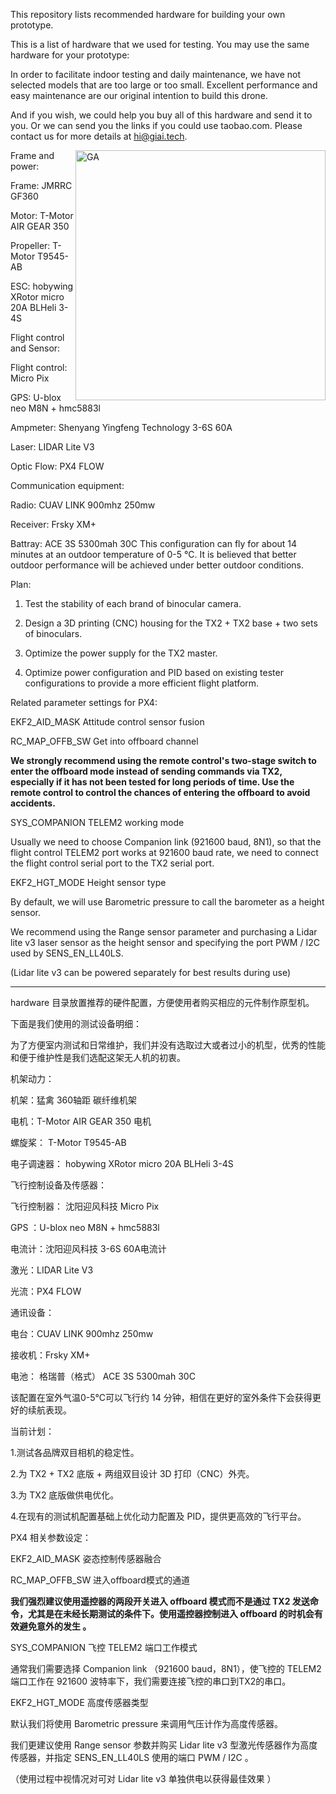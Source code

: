 This repository lists recommended hardware for building your own prototype.

This is a list of hardware that we used for testing. You may use the same hardware for your prototype:

In order to facilitate indoor testing and daily maintenance, we have not selected models that are too large or too small. Excellent performance and easy maintenance are our original intention to build this drone.

And if you wish, we could help you buy all of this hardware and send it to you. Or we can send you the links if you could use taobao.com. Please contact us for more details at hi@giai.tech.

<img src="https://s2.ax1x.com/2019/02/20/k2Jruj.jpg" align="right" width="400px" alt="GA">

Frame and power:

  Frame: JMRRC GF360
  
  Motor: T-Motor AIR GEAR 350
  
  Propeller: T-Motor T9545-AB
  
  ESC: hobywing XRotor micro 20A BLHeli 3-4S
  
Flight control and Sensor:

  Flight control: Micro Pix
  
  GPS: U-blox neo M8N + hmc5883l
  
  Ampmeter: Shenyang Yingfeng Technology 3-6S 60A
  
  Laser: LIDAR Lite V3
  
  Optic Flow: PX4 FLOW
  
Communication equipment:

  Radio: CUAV LINK 900mhz 250mw
  
  Receiver: Frsky XM+
  
  Battray: ACE 3S 5300mah 30C This configuration can fly for about 14 minutes at an outdoor temperature of 0-5 °C. It is believed that better outdoor performance will be achieved under better outdoor conditions.
  
Plan:

  1. Test the stability of each brand of binocular camera.
   
  2. Design a 3D printing (CNC) housing for the TX2 + TX2 base + two sets of binoculars.

  3. Optimize the power supply for the TX2 master.

  4. Optimize power configuration and PID based on existing tester configurations to provide a more efficient flight platform.

Related parameter settings for PX4:

EKF2_AID_MASK   Attitude control sensor fusion 

RC_MAP_OFFB_SW  Get into offboard channel  

**We strongly recommend using the remote control's two-stage switch to enter the offboard mode instead of sending commands via TX2, especially if it has not been tested for long periods of time. Use the remote control to control the chances of entering the offboard to avoid accidents.**

SYS_COMPANION   TELEM2 working mode

Usually we need to choose Companion link (921600 baud, 8N1), so that the flight control TELEM2 port works at 921600 baud rate, we need to connect the flight control serial port to the TX2 serial port.

EKF2_HGT_MODE   Height sensor type

By default, we will use Barometric pressure to call the barometer as a height sensor.

We recommend using the Range sensor parameter and purchasing a Lidar lite v3 laser sensor as the height sensor and specifying the port PWM / I2C used by SENS_EN_LL40LS.

(Lidar lite v3 can be powered separately for best results during use)
  
---

hardware 目录放置推荐的硬件配置，方便使用者购买相应的元件制作原型机。

下面是我们使用的测试设备明细：

为了方便室内测试和日常维护，我们并没有选取过大或者过小的机型，优秀的性能和便于维护性是我们选配这架无人机的初衷。

机架动力：

   机架：猛禽 360轴距 碳纤维机架 

   电机：T-Motor AIR GEAR 350 电机

   螺旋桨： T-Motor T9545-AB

   电子调速器： hobywing XRotor micro 20A BLHeli 3-4S

飞行控制设备及传感器：
 
   飞行控制器： 沈阳迎风科技  Micro Pix

   GPS ：U-blox neo M8N + hmc5883l
   
   电流计：沈阳迎风科技 3-6S 60A电流计
   
   激光：LIDAR Lite V3
   
   光流：PX4 FLOW
   
通讯设备：
    
   电台：CUAV LINK 900mhz 250mw
   
   接收机：Frsky XM+
   
电池： 格瑞普（格式） ACE 3S 5300mah 30C

   该配置在室外气温0-5℃可以飞行约 14 分钟，相信在更好的室外条件下会获得更好的续航表现。 
   
   
当前计划：   
   
1.测试各品牌双目相机的稳定性。
   
2.为 TX2 + TX2 底版 + 两组双目设计 3D 打印（CNC）外壳。 

3.为 TX2 底版做供电优化。

4.在现有的测试机配置基础上优化动力配置及 PID，提供更高效的飞行平台。


PX4 相关参数设定：

EKF2_AID_MASK   姿态控制传感器融合  

RC_MAP_OFFB_SW  进入offboard模式的通道  

**我们强烈建议使用遥控器的两段开关进入 offboard 模式而不是通过 TX2 发送命令，尤其是在未经长期测试的条件下。使用遥控器控制进入 offboard 的时机会有效避免意外的发生 。**

SYS_COMPANION   飞控 TELEM2 端口工作模式

通常我们需要选择 Companion link （921600 baud，8N1），使飞控的 TELEM2 端口工作在 921600 波特率下，我们需要连接飞控的串口到TX2的串口。

EKF2_HGT_MODE   高度传感器类型

默认我们将使用 Barometric pressure 来调用气压计作为高度传感器。

我们更建议使用 Range sensor 参数并购买 Lidar lite v3 型激光传感器作为高度传感器，并指定 SENS_EN_LL40LS 使用的端口 PWM / I2C 。

（使用过程中视情况对可对 Lidar lite v3 单独供电以获得最佳效果 ）


